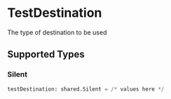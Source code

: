 # TestDestination

The type of destination to be used


## Supported Types

### Silent

```python
testDestination: shared.Silent = /* values here */
```

